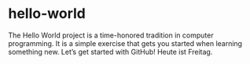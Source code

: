 # hello-world
The Hello World project is a time-honored tradition in computer programming. It is a simple exercise that gets you started when learning something new. Let’s get started with GitHub!
Heute ist Freitag.
